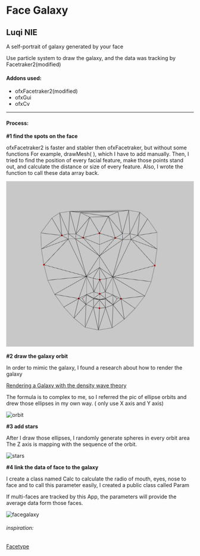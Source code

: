 
# Face Galaxy

## Luqi NIE

A self-portrait of galaxy generated by your face

Use particle system to draw the galaxy, and the data was tracking by Facetraker2(modified)

#### Addons used:

- ofxFacetraker2(modified)
- ofxGui
- ofxCv

---
#### Process:
**#1 find the spots on the face**

ofxFacetraker2 is faster and stabler then ofxFacetraker, but without some functions
For example, drawMesh( ), which I have to add manually.
Then, I tried to find the position of every facial feature, make those points stand out, and calculate the distance or size of every feature.
Also, I wrote the function to call these data array back.

![face](face.png)

**#2 draw the galaxy orbit**

In order to mimic the galaxy, I found a research about how to render the galaxy

[Rendering a Galaxy with the density wave theory](http://beltoforion.de/article.php?a=spiral_galaxy_renderer)

The formula is to complex to me, so I referred the pic of ellipse orbits and drew those ellipses in my own way. ( only use X  axis and Y axis)

![orbit](orbit.gif)

**#3 add stars**

After I draw those ellipses, I randomly generate spheres in every orbit area
The Z axis is mapping with the sequence of the orbit.

![stars](stars.gif)

**#4 link the data of face to the galaxy**

I create a class named Calc to calculate the radio of mouth, eyes, nose to face
and to call this parameter easily, I created a public class called Param

If multi-faces are tracked by this App, the parameters will provide the average data form those faces.


![facegalaxy](facegalaxy.gif)

###### inspiration:
[Facetype](http://mary-huang.com/portfolio/typeface/)






